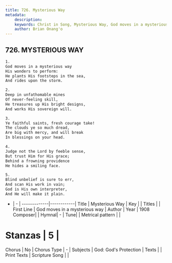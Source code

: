 ```yaml
---
title: 726. Mysterious Way
metadata:
    description: 
    keywords: Christ in Song, Mysterious Way, God moves in a mysterious way, 
    author: Brian Onang'o
---
```



## 726. MYSTERIOUS WAY

```txt
1.
God moves in a mysterious way
His wonders to perform:
He plants His footsteps in the sea,
And rides upon the storm.

2.
Deep in unfathomable mines
Of never-feeling skill,
He treasures up His bright designs,
And works His sovereign will.

3.
Ye faithful saints, fresh courage take!
The clouds ye so much dread,
Are big with mercy, and will break
In blessings on your head.

4.
Judge not the Lord by feeble sense,
But trust Him for His grace;
Behind a frowning providence
He hides a smiling face.

5.
Blind unbelief is sure to err,
And scan His work in vain;
God is His own interpreter,
And He will make it plain.

```

- |   -  |
-------------|------------|
Title | Mysterious Way |
Key |  |
Titles |  |
First Line | God moves in a mysterious way |
Author | 
Year | 1908
Composer|  |
Hymnal|  - |
Tune|  |
Metrical pattern | |
# Stanzas | 5 |
Chorus | No |
Chorus Type | - |
Subjects | God: God's Protection |
Texts |  |
Print Texts | 
Scripture Song |  |
  
